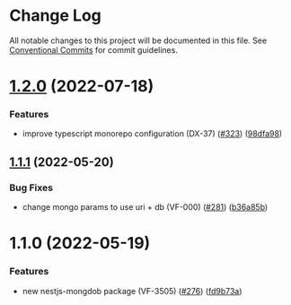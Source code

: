 # Change Log

All notable changes to this project will be documented in this file.
See [Conventional Commits](https://conventionalcommits.org) for commit guidelines.

# [1.2.0](https://github.com/voiceflow/libs/compare/@voiceflow/nestjs-mongodb@1.1.1...@voiceflow/nestjs-mongodb@1.2.0) (2022-07-18)


### Features

* improve typescript monorepo configuration (DX-37) ([#323](https://github.com/voiceflow/libs/issues/323)) ([98dfa98](https://github.com/voiceflow/libs/commit/98dfa98cf64f1dc7705cbc94a3a5dd3c3e825900))





## [1.1.1](https://github.com/voiceflow/libs/compare/@voiceflow/nestjs-mongodb@1.1.0...@voiceflow/nestjs-mongodb@1.1.1) (2022-05-20)


### Bug Fixes

* change mongo params to use uri + db (VF-000) ([#281](https://github.com/voiceflow/libs/issues/281)) ([b36a85b](https://github.com/voiceflow/libs/commit/b36a85b5d6c94d4e1170404bbf37503372a3b07d))





# 1.1.0 (2022-05-19)


### Features

* new nestjs-mongdob package (VF-3505) ([#276](https://github.com/voiceflow/libs/issues/276)) ([fd9b73a](https://github.com/voiceflow/libs/commit/fd9b73a170621d1d9163e8e026932c52bef393fd))
